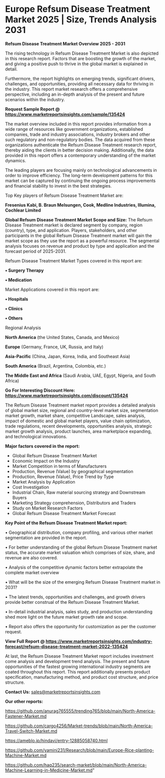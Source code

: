  # Europe Refsum Disease Treatment Market 2025 | Size, Trends Analysis 2031

<Strong> Refsum Disease Treatment Market Overview 2025 - 2031</strong>

The rising technology in Refsum Disease Treatment Market is also depicted in this research report. Factors that are boosting the growth of the market, and giving a positive push to thrive in the global market is explained in detail.

Furthermore, the report highlights on emerging trends, significant drivers, challenges, and opportunities, providing all necessary data for thriving in the industry. This report market research offers a comprehensive perspective, including an in-depth analysis of the present and future scenarios within the industry.

<strong>Request Sample Report @ <a href=https://www.marketreportsinsights.com/sample/135424>https://www.marketreportsinsights.com/sample/135424</a></strong>

The market overview included in this report provides information from a wide range of resources like government organizations, established companies, trade and industry associations, industry brokers and other such regulatory and non-regulatory bodies. The data acquired from these organizations authenticate the Refsum Disease Treatment research report, thereby aiding the clients in better decision making. Additionally, the data provided in this report offers a contemporary understanding of the market dynamics.

The leading players are focusing mainly on technological advancements in order to improve efficiency. The long-term development patterns for this market can be captured by continuing the ongoing process improvements and financial stability to invest in the best strategies.

Top Key players of Refsum Disease Treatment Market are:

<strong>Fresenius Kabi, B. Braun Melsungen, Cook, Medline Industries, Illumina, Cochlear Limited</strong>

<strong><b>Global Refsum Disease Treatment Market Scope and Size:</b></strong>
The Refsum Disease Treatment market is declared segment by company, region (country), type, and application. Players, stakeholders, and other participants in the global Refsum Disease Treatment market will gain the market scope as they use the report as a powerful resource. The segmental analysis focuses on revenue and product by type and application and the forecast period of 2025-2031.

Refsum Disease Treatment Market Types covered in this report are:

<strong>• Surgery Therapy

• Medication</strong>

Market Applications covered in this report are:

<strong>• Hospitals

• Clinics

• Others</strong> 

Regional Analysis

<strong>North America</strong> (the United States, Canada, and Mexico)

<strong>Europe</strong> (Germany, France, UK, Russia, and Italy)

<strong>Asia-Pacific</strong> (China, Japan, Korea, India, and Southeast Asia)

<strong>South America</strong> (Brazil, Argentina, Colombia, etc.)

<strong>The Middle East and Africa</strong> (Saudi Arabia, UAE, Egypt, Nigeria, and South Africa)

<strong>Go For Interesting Discount Here: <a href=https://www.marketreportsinsights.com/discount/135424>https://www.marketreportsinsights.com/discount/135424</a></strong>

The Refsum Disease Treatment market report provides a detailed analysis of global market size, regional and country-level market size, segmentation market growth, market share, competitive Landscape, sales analysis, impact of domestic and global market players, value chain optimization, trade regulations, recent developments, opportunities analysis, strategic market growth analysis, product launches, area marketplace expanding, and technological innovations.

<strong><b>Major factors covered in the report:</b></strong>
<ul>
  <li>Global Refsum Disease Treatment Market </li>
  <li>Economic Impact on the Industry</li>
  <li>Market Competition in terms of Manufacturers</li>
  <li>Production, Revenue (Value) by geographical segmentation</li>
  <li>Production, Revenue (Value), Price Trend by Type</li>
  <li>Market Analysis by Application</li>
  <li>Cost Investigation</li>
  <li>Industrial Chain, Raw material sourcing strategy and Downstream Buyers</li>
  <li>Marketing Strategy comprehension, Distributors and Traders</li>
  <li>Study on Market Research Factors</li>
  <li>Global Refsum Disease Treatment Market Forecast</li>
</ul>

<strong><b>Key Point of the Refsum Disease Treatment Market report:</b></strong>

• Geographical distribution, company profiling, and various other market segmentation are provided in the report.

• For better understanding of the global Refsum Disease Treatment market status, the accurate market valuation which comprises of size, share, and revenue are also covered.

• Analysis of the competitive dynamic factors better extrapolate the complete market overview

• What will be the size of the emerging Refsum Disease Treatment market in 2031?

• The latest trends, opportunities and challenges, and growth drivers provide better construal of the Refsum Disease Treatment Market.

• In-detail industrial analysis, sales study, and production understanding shed more light on the future market growth rate and scope.

• Report also offers the opportunity for customization as per the customer request.

<strong><b>View Full Report @ <a href=https://www.marketreportsinsights.com/industry-forecast/refsum-disease-treatment-market-2022-135424>https://www.marketreportsinsights.com/industry-forecast/refsum-disease-treatment-market-2022-135424</a></b></strong>


At last, the Refsum Disease Treatment Market report includes investment come analysis and development trend analysis. The present and future opportunities of the fastest growing international industry segments are coated throughout this report. This report additionally presents product specification, manufacturing method, and product cost structure, and price structure.

<strong>Contact Us:</strong>
sales@marketreportsinsights.com

<strong>Our other reports:</strong>

<a href=https://github.com/anurag765555/trending765/blob/main/North-America-Fastener-Market.md>https://github.com/anurag765555/trending765/blob/main/North-America-Fastener-Market.md</a>

<a href=https://github.com/cargo4256/Market-trends/blob/main/North-America-Travel-Switch-Market.md>https://github.com/cargo4256/Market-trends/blob/main/North-America-Travel-Switch-Market.md</a>

<a href=https://ameblo.jp/hindavi/entry-12885058740.html>https://ameblo.jp/hindavi/entry-12885058740.html</a>

<a href=https://github.com/yamini231/Research/blob/main/Europe-Rice-planting-Machine-Market.md>https://github.com/yamini231/Research/blob/main/Europe-Rice-planting-Machine-Market.md</a>

<a href=https://github.com/haq235/search-market/blob/main/North-America-Machine-Learning-in-Medicine-Market.md>https://github.com/haq235/search-market/blob/main/North-America-Machine-Learning-in-Medicine-Market.md</a>"
